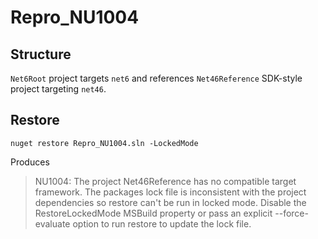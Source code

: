 # Repro_NU1004

## Structure

`Net6Root` project targets `net6` and references `Net46Reference` SDK-style project targeting `net46`.

## Restore

```
nuget restore Repro_NU1004.sln -LockedMode
```

Produces

>NU1004: The project Net46Reference has no compatible target framework. The packages lock file is inconsistent with the project dependencies so restore can't be run in locked mode. Disable the RestoreLockedMode MSBuild property or pass an explicit --force-evaluate option to run restore to update the lock file.

